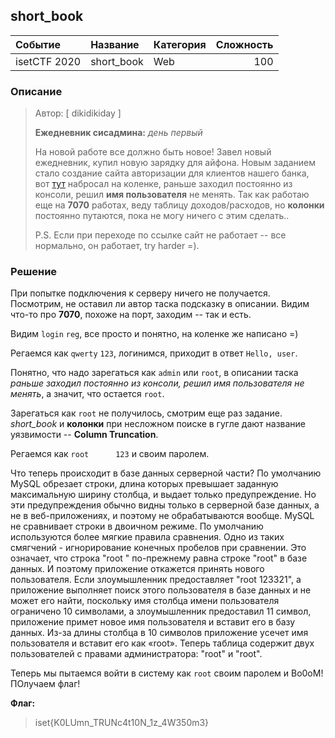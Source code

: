 ## short_book

| Событие | Название | Категория | Сложность |
|:--------|:---------|:----------|----------:|
| isetCTF 2020 | short_book | Web | 100 |

### Описание
> Автор: [ dikidikiday ]
>
>**Ежедневник сисадмина:** *день первый*
>
> На новой работе все должно быть новое! Завел новый ежедневник, купил новую зарядку для айфона. Новым заданием стало создание сайта авторизации для клиентов нашего банка, вот [тут](http://ваш_сайт) набросал на коленке, раньше заходил постоянно из консоли, решил **имя пользователя** не менять. Так как работаю еще на **7070** работах, веду таблицу доходов/расходов, но **колонки** постоянно путаются, пока не могу ничего с этим сделать..
> 
> P.S. Если при переходе по ссылке сайт не работает -- все нормально, он работает, try harder =).

### Решение

При попытке подключения к серверу ничего не получается. Посмотрим, не оставил ли автор таска подсказку в описании. Видим что-то про **7070**, похоже на порт, заходим -- так и есть.

Видим `login` `reg`, все просто и понятно, на коленке же написано =)

Регаемся как `qwerty` `123`, логинимся, приходит в ответ `Hello, user`.

Понятно, что надо зарегаться как `admin` или `root`, в описании таска *раньше заходил постоянно из консоли, решил имя пользователя не менять*, а значит, что остается `root`.

Зарегаться как `root` не получилось, смотрим еще раз задание. *short_book* и **колонки** при несложном поиске в гугле дают название уязвимости -- **Column Truncation**.

Регаемся как `root      123` и своим паролем.

Что теперь происходит в базе данных серверной части? По умолчанию MySQL обрезает строки, длина которых превышает заданную максимальную ширину столбца, и выдает только предупреждение. Но эти предупреждения обычно видны только в серверной базе данных, а не в веб-приложениях, и поэтому не обрабатываются вообще. MySQL не сравнивает строки в двоичном режиме. По умолчанию используются более мягкие правила сравнения. Одно из таких смягчений - игнорирование конечных пробелов при сравнении. Это означает, что строка "root       " по-прежнему равна строке "root" в базе данных. И поэтому приложение откажется принять нового пользователя. Если злоумышленник предоставляет "root           123321", а приложение выполняет поиск этого пользователя в базе данных и не может его найти, поскольку имя столбца имени пользователя ограничено 10 символами, а злоумышленник предоставил 11 символ, приложение примет новое имя пользователя и вставит его в базу данных. Из-за длины столбца в 10 символов приложение усечет имя пользователя и вставит его как «root». Теперь таблица содержит двух пользователей с правами администратора: "root" и "root".

Теперь мы пытаемся войти в систему как `root` своим паролем и Bo0oM! ПОлучаем флаг!

**Флаг:**

> iset{K0LUmn_TRUNc4t10N_1z_4W350m3}
